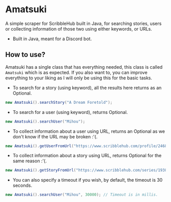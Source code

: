 # Amatsuki
A simple scraper for ScribbleHub built in Java, for searching stories, users or collecting information of those two using either keywords, or URLs.
- Built in Java, meant for a Discord bot.

## How to use?

Amatsuki has a single class that has everything needed, this class is called ``Amatsuki`` which is as expected.
If you also want to, you can improve everything to your liking as I will only be using this for the basic tasks.

- To search for a story (using keyword), all the results here returns as an Optional.
```java
new Amatsuki().searchStory("A Dream Foretold");
```

- To search for a user (using keyword), returns Optional.
```java
new Amatsuki().searchUser("Mihou");
```

- To collect information about a user using URL, returns an Optional as we don't know if the URL may be broken :'(.
```java
new Amatsuki().getUserFromUrl("https://www.scribblehub.com/profile/24680/mihou/");
```

- To collect information about a story using URL, returns Optional for the same reason :'(.
```java
new Amatsuki().getStoryFromUrl("https://www.scribblehub.com/series/193852/a-dream-foretold/");
```

- You can also specify a timeout if you wish, by default, the timeout is 30 seconds.
```java
new Amatsuki().searchUser("Mihou", 30000); // Timeout is in millis.
```
